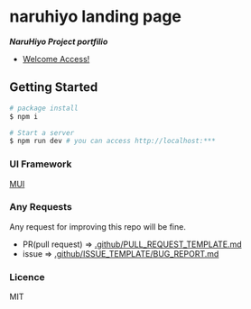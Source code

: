 # naruhiyo landing page

**_NaruHiyo Project portfilio_**

- [Welcome Access!](https://naruhiyo.github.io/)

## Getting Started

```sh
# package install
$ npm i

# Start a server
$ npm run dev # you can access http://localhost:***
```

### UI Framework

[MUI](https://mui.com/)

### Any Requests

Any request for improving this repo will be fine.

- PR(pull request) => [.github/PULL_REQUEST_TEMPLATE.md](https://github.com/naruhiyo/naruhiyo.github.io/blob/develop/.github/PULL_REQUEST_TEMPLATE.md)
- issue => [.github/ISSUE_TEMPLATE/BUG_REPORT.md](https://github.com/naruhiyo/naruhiyo.github.io/blob/develop/.github/PULL_REQUEST_TEMPLATE.md)

### Licence

MIT
